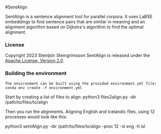 #SentAlign

SentAlign is a sentence alignment tool for parallel corpora. 
It uses LaBSE embeddings to find sentence pairs that are similar in meaning 
and an alignment algorithm based on Dijkstra's algorithm to find the optimal alignment.

### License 
Copyright 2023 Steinþór Steingrímsson
SentAlign is released under the [Apache License, Version 2.0](LICENSE).


### Building the environment
```
The environment can be built using the provided environment.yml file:
conda env create -f environment.yml
```


Start by creating a list of files to align:
python3 files2align.py -dir /path/to/files/to/align

Then you run the alignments. Aligning English and Icelandic files, using 12 processes would look like this:

python3 sentAlign.py -dir /path/to/files/to/align -proc 12 -sl eng -tl isl
